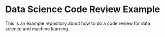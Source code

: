 # Data Science Code Review Example

This is an example repository about how to do a code review for data science and machine learning.
